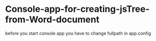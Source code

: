 # Console-app-for-creating-jsTree-from-Word-document

before you start console app you have to change fullpath in app.config

